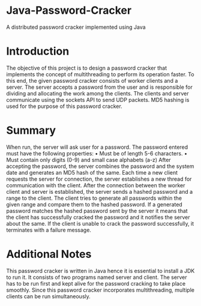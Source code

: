 # Java-Password-Cracker
A distributed password cracker implemented using Java

# Introduction
The objective of this project is to design a password cracker that implements the concept of multithreading to perform its operation faster. To this end, the given password cracker consists of worker clients and a server. The server accepts a password from the user and is responsible for dividing and allocating the work among the clients. The clients and server communicate using the sockets API to send UDP packets. MD5 hashing is used for the purpose of this password cracker.

# Summary
When run, the server will ask user for a password. The password entered must have the following properties:
•	Must be of length 5-6 characters.
•	Must contain only digits (0-9) and small case alphabets (a-z)
After accepting the password, the server combines the password and the system date and generates an MD5 hash of the same. Each time a new client requests the server for connection, the server establishes a new thread for communication with the client. After the connection between the worker client and server is established, the server sends a hashed password and a range to the client. The client tries to generate all passwords within the given range and compare them to the hashed password. If a generated password matches the hashed password sent by the server it means that the client has successfully cracked the password and it notifies the server about the same. If the client is unable to crack the password successfully, it terminates with a failure message. 

# Additional Notes
This password cracker is written in Java hence it is essential to install a JDK to run it. It consists of two programs named server and client. The server has to be run first and kept alive for the password cracking to take place smoothly.  Since this password cracker incorporates multithreading, multiple clients can be run simultaneously. 
